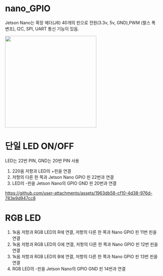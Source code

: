 # nano_GPIO
Jetson Nano는 확장 헤더(J6) 40개의 핀으로 전원(3.3v, 5v, GND),PWM (펄스 폭 변조), I2C, SPI, UART 통신 기능이 있음.

<img src="https://github.com/user-attachments/assets/30771849-e8b7-4a97-bacb-ed24cc72023d" width="300" height="300">

# 단일 LED ON/OFF
LED는 22번 PIN, GND는 20번 PIN 사용
 1. 220옴 저항과 LED의 +핀을 연결
 2. 저항의 다른 한 쪽과 Jetson Nano GPIO 핀 22번과 연결
 3. LED의 -핀을 Jetson Nano의 GPIO GND 핀 20번과 연결

https://github.com/user-attachments/assets/1963db58-cf10-4d38-976d-783e9d947cc8


# RGB LED
 1. 1k옴 저항과 RGB LED의 R에 연결, 저항의 다른 한 쪽과 Nano GPIO 핀  11번 핀을 연결
 2. 1k옴 저항과 RGB LED의 G에 연결, 저항의 다른 한 쪽과 Nano GPIO 핀 12번 핀을 연결
 3. 1k옴 저항과 RGB LED의 B에 연결, 저항의 다른 한 쪽과 Nano GPIO 핀 13번 핀을 연결
 4. RGB LED의 -핀을 Jetson Nano의 GPIO GND 핀 14번과 연결

